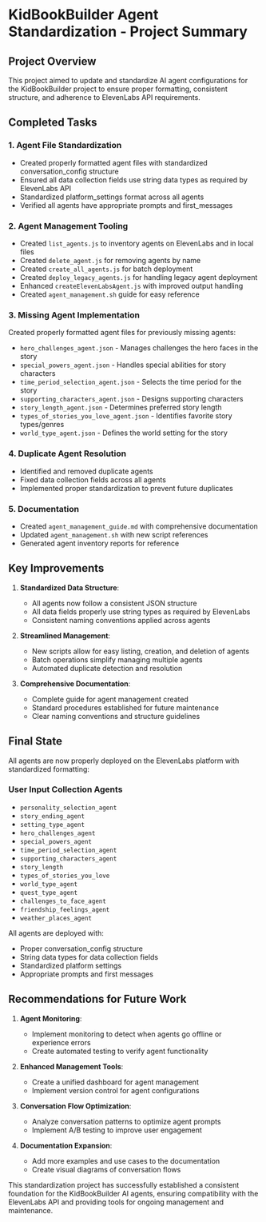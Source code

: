 # KidBookBuilder Agent Standardization - Project Summary

## Project Overview
This project aimed to update and standardize AI agent configurations for the KidBookBuilder project to ensure proper formatting, consistent structure, and adherence to ElevenLabs API requirements. 

## Completed Tasks

### 1. Agent File Standardization
- Created properly formatted agent files with standardized conversation_config structure
- Ensured all data collection fields use string data types as required by ElevenLabs API
- Standardized platform_settings format across all agents
- Verified all agents have appropriate prompts and first_messages

### 2. Agent Management Tooling
- Created `list_agents.js` to inventory agents on ElevenLabs and in local files
- Created `delete_agent.js` for removing agents by name
- Created `create_all_agents.js` for batch deployment
- Created `deploy_legacy_agents.js` for handling legacy agent deployment
- Enhanced `createElevenLabsAgent.js` with improved output handling
- Created `agent_management.sh` guide for easy reference

### 3. Missing Agent Implementation
Created properly formatted agent files for previously missing agents:
- `hero_challenges_agent.json` - Manages challenges the hero faces in the story
- `special_powers_agent.json` - Handles special abilities for story characters  
- `time_period_selection_agent.json` - Selects the time period for the story
- `supporting_characters_agent.json` - Designs supporting characters
- `story_length_agent.json` - Determines preferred story length
- `types_of_stories_you_love_agent.json` - Identifies favorite story types/genres
- `world_type_agent.json` - Defines the world setting for the story

### 4. Duplicate Agent Resolution
- Identified and removed duplicate agents
- Fixed data collection fields across all agents
- Implemented proper standardization to prevent future duplicates

### 5. Documentation
- Created `agent_management_guide.md` with comprehensive documentation
- Updated `agent_management.sh` with new script references
- Generated agent inventory reports for reference

## Key Improvements

1. **Standardized Data Structure**:
   - All agents now follow a consistent JSON structure
   - All data fields properly use string types as required by ElevenLabs
   - Consistent naming conventions applied across agents

2. **Streamlined Management**:
   - New scripts allow for easy listing, creation, and deletion of agents
   - Batch operations simplify managing multiple agents
   - Automated duplicate detection and resolution

3. **Comprehensive Documentation**:
   - Complete guide for agent management created
   - Standard procedures established for future maintenance
   - Clear naming conventions and structure guidelines

## Final State
All agents are now properly deployed on the ElevenLabs platform with standardized formatting:

### User Input Collection Agents
- `personality_selection_agent` 
- `story_ending_agent`
- `setting_type_agent`
- `hero_challenges_agent` 
- `special_powers_agent`
- `time_period_selection_agent` 
- `supporting_characters_agent`
- `story_length` 
- `types_of_stories_you_love`
- `world_type_agent`
- `quest_type_agent`
- `challenges_to_face_agent`
- `friendship_feelings_agent`
- `weather_places_agent`

All agents are deployed with:
- Proper conversation_config structure
- String data types for data collection fields
- Standardized platform settings
- Appropriate prompts and first messages

## Recommendations for Future Work

1. **Agent Monitoring**:
   - Implement monitoring to detect when agents go offline or experience errors
   - Create automated testing to verify agent functionality

2. **Enhanced Management Tools**:
   - Create a unified dashboard for agent management
   - Implement version control for agent configurations

3. **Conversation Flow Optimization**:
   - Analyze conversation patterns to optimize agent prompts
   - Implement A/B testing to improve user engagement

4. **Documentation Expansion**:
   - Add more examples and use cases to the documentation
   - Create visual diagrams of conversation flows

This standardization project has successfully established a consistent foundation for the KidBookBuilder AI agents, ensuring compatibility with the ElevenLabs API and providing tools for ongoing management and maintenance.
